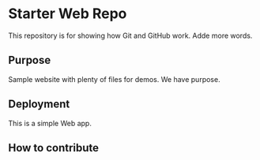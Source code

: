 # Starter Web Repo

This repository is for showing how Git and GitHub work. Adde more words.

## Purpose

Sample website with plenty of files for demos.  We have purpose.

## Deployment
This is a simple Web app.

## How to contribute
